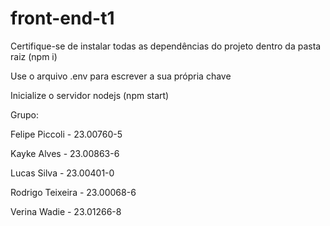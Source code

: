 # front-end-t1


Certifique-se de instalar todas as dependências do projeto dentro da pasta raiz (npm i)

Use o arquivo .env para escrever a sua própria chave

Inicialize o servidor nodejs (npm start)


Grupo:

Felipe Piccoli - 23.00760-5

Kayke Alves - 23.00863-6

Lucas Silva - 23.00401-0

Rodrigo Teixeira - 23.00068-6

Verina Wadie - 23.01266-8
